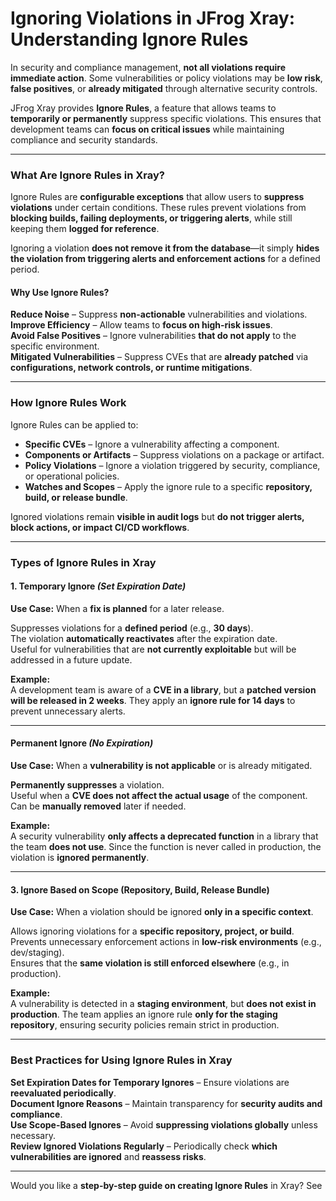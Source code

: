 # Ignoring Violations in JFrog Xray: Understanding Ignore Rules

In security and compliance management, **not all violations require immediate action**. Some vulnerabilities or policy violations may be **low risk**, **false positives**, or **already mitigated** through alternative security controls.

JFrog Xray provides **Ignore Rules**, a feature that allows teams to **temporarily or permanently** suppress specific violations. This ensures that development teams can **focus on critical issues** while maintaining compliance and security standards.

***

### **What Are Ignore Rules in Xray?**

Ignore Rules are **configurable exceptions** that allow users to **suppress violations** under certain conditions. These rules prevent violations from **blocking builds, failing deployments, or triggering alerts**, while still keeping them **logged for reference**.

Ignoring a violation **does not remove it from the database**—it simply **hides the violation from triggering alerts and enforcement actions** for a defined period.

#### **Why Use Ignore Rules?**

**Reduce Noise** – Suppress **non-actionable** vulnerabilities and violations.\
**Improve Efficiency** – Allow teams to **focus on high-risk issues**.\
**Avoid False Positives** – Ignore vulnerabilities **that do not apply** to the specific environment.\
**Mitigated Vulnerabilities** – Suppress CVEs that are **already patched** via **configurations, network controls, or runtime mitigations**.

***

### **How Ignore Rules Work**

Ignore Rules can be applied to:

* **Specific CVEs** – Ignore a vulnerability affecting a component.
* **Components or Artifacts** – Suppress violations on a package or artifact.
* **Policy Violations** – Ignore a violation triggered by security, compliance, or operational policies.
* **Watches and Scopes** – Apply the ignore rule to a specific **repository, build, or release bundle**.

Ignored violations remain **visible in audit logs** but **do not trigger alerts, block actions, or impact CI/CD workflows**.

***

### **Types of Ignore Rules in Xray**

#### **1. Temporary Ignore** _(Set Expiration Date)_

**Use Case:** When a **fix is planned** for a later release.

Suppresses violations for a **defined period** (e.g., **30 days**).\
The violation **automatically reactivates** after the expiration date.\
Useful for vulnerabilities that are **not currently exploitable** but will be addressed in a future update.

**Example:**\
A development team is aware of a **CVE in a library**, but a **patched version will be released in 2 weeks**. They apply an **ignore rule for 14 days** to prevent unnecessary alerts.

***

#### **Permanent Ignore** _(No Expiration)_

&#x20;**Use Case:** When a **vulnerability is not applicable** or is already mitigated.

**Permanently suppresses** a violation.\
Useful when a **CVE does not affect the actual usage** of the component.\
Can be **manually removed** later if needed.

**Example:**\
A security vulnerability **only affects a deprecated function** in a library that the team **does not use**. Since the function is never called in production, the violation is **ignored permanently**.

***

#### **3. Ignore Based on Scope (Repository, Build, Release Bundle)**

**Use Case:** When a violation should be ignored **only in a specific context**.

Allows ignoring violations for a **specific repository, project, or build**.\
Prevents unnecessary enforcement actions in **low-risk environments** (e.g., dev/staging).\
Ensures that the **same violation is still enforced elsewhere** (e.g., in production).

**Example:**\
A vulnerability is detected in a **staging environment**, but **does not exist in production**. The team applies an ignore rule **only for the staging repository**, ensuring security policies remain strict in production.

***

### **Best Practices for Using Ignore Rules in Xray**

**Set Expiration Dates for Temporary Ignores** – Ensure violations are **reevaluated periodically**.\
**Document Ignore Reasons** – Maintain transparency for **security audits and compliance**.\
**Use Scope-Based Ignores** – Avoid **suppressing violations globally** unless necessary.\
**Review Ignored Violations Regularly** – Periodically check **which vulnerabilities are ignored** and **reassess risks**.

***

Would you like a **step-by-step guide on creating Ignore Rules** in Xray? See

